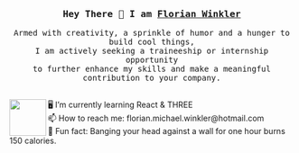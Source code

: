 

<h3 align="center">
        <samp>  Hey There 👋 I am
                <b><a target="_blank" href="https://flowinkler.io/">Florian Winkler</a></b>
        </samp>
</h3>
<p align="center">
        <!-- Intro -->
        <samp>
                Armed with creativity, a sprinkle of humor and a hunger to build cool things,
                <br>
                I am actively seeking a traineeship or internship opportunity</b>
                <br>
                to further enhance my skills and make a meaningful contribution to your company.</b>
                <br>
                 <br>
<p/>
<img src="https://github.com/FloWinkler/FloWinkler/assets/135036974/09f8d20c-a68d-4773-95fa-3f08a1296ffa" align="left" width="65" height="65" padding-left="200"/>
<p align="left">
🖥️ I’m currently learning React & THREE
<br>
📫 How to reach me: florian.michael.winkler@hotmail.com
<br>
👻 Fun fact: Banging your head against a wall for one hour burns 150 calories.
<p/>
